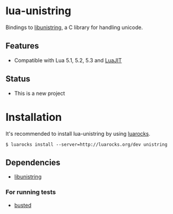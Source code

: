 # lua-unistring

Bindings to [libunistring](https://www.gnu.org/software/libunistring), a C library for handling unicode.

## Features

  - Compatible with Lua 5.1, 5.2, 5.3 and [LuaJIT](http://luajit.org/)


## Status

  - This is a new project


# Installation

It's recommended to install lua-unistring by using [luarocks](https://luarocks.org/).

    $ luarocks install --server=http://luarocks.org/dev unistring

## Dependencies

  - [libunistring](https://www.gnu.org/software/libunistring)

### For running tests

  - [busted](http://olivinelabs.com/busted/)
